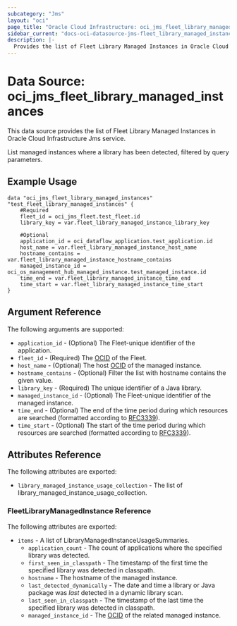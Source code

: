 ```yaml
---
subcategory: "Jms"
layout: "oci"
page_title: "Oracle Cloud Infrastructure: oci_jms_fleet_library_managed_instances"
sidebar_current: "docs-oci-datasource-jms-fleet_library_managed_instances"
description: |-
  Provides the list of Fleet Library Managed Instances in Oracle Cloud Infrastructure Jms service
---
```


# Data Source: oci_jms_fleet_library_managed_instances
This data source provides the list of Fleet Library Managed Instances in Oracle Cloud Infrastructure Jms service.

List managed instances where a library has been detected, filtered by query parameters.


## Example Usage

```hcl
data "oci_jms_fleet_library_managed_instances" "test_fleet_library_managed_instances" {
	#Required
	fleet_id = oci_jms_fleet.test_fleet.id
	library_key = var.fleet_library_managed_instance_library_key

	#Optional
	application_id = oci_dataflow_application.test_application.id
	host_name = var.fleet_library_managed_instance_host_name
	hostname_contains = var.fleet_library_managed_instance_hostname_contains
	managed_instance_id = oci_os_management_hub_managed_instance.test_managed_instance.id
	time_end = var.fleet_library_managed_instance_time_end
	time_start = var.fleet_library_managed_instance_time_start
}
```

## Argument Reference

The following arguments are supported:

* `application_id` - (Optional) The Fleet-unique identifier of the application.
* `fleet_id` - (Required) The [OCID](https://docs.cloud.oracle.com/iaas/Content/General/Concepts/identifiers.htm) of the Fleet.
* `host_name` - (Optional) The host [OCID](https://docs.cloud.oracle.com/iaas/Content/General/Concepts/identifiers.htm) of the managed instance.
* `hostname_contains` - (Optional) Filter the list with hostname contains the given value. 
* `library_key` - (Required) The unique identifier of a Java library.
* `managed_instance_id` - (Optional) The Fleet-unique identifier of the managed instance.
* `time_end` - (Optional) The end of the time period during which resources are searched (formatted according to [RFC3339](https://datatracker.ietf.org/doc/html/rfc3339)).
* `time_start` - (Optional) The start of the time period during which resources are searched (formatted according to [RFC3339](https://datatracker.ietf.org/doc/html/rfc3339)).


## Attributes Reference

The following attributes are exported:

* `library_managed_instance_usage_collection` - The list of library_managed_instance_usage_collection.

### FleetLibraryManagedInstance Reference

The following attributes are exported:

* `items` - A list of LibraryManagedInstanceUsageSummaries. 
	* `application_count` - The count of applications where the specified library was detected. 
	* `first_seen_in_classpath` - The timestamp of the first time the specified library was detected in classpath. 
	* `hostname` - The hostname of the managed instance.
	* `last_detected_dynamically` - The date and time a library or Java package was _last_ detected in a dynamic library scan. 
	* `last_seen_in_classpath` - The timestamp of the last time the specified library was detected in classpath. 
	* `managed_instance_id` - The [OCID](https://docs.cloud.oracle.com/iaas/Content/General/Concepts/identifiers.htm) of the related managed instance. 

